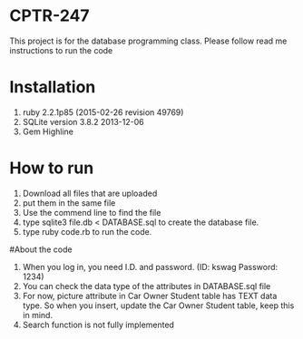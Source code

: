 # CPTR-247
This project is for the database programming class. 
Please follow read me instructions to run the code 

# Installation
1. ruby 2.2.1p85 (2015-02-26 revision 49769)
2. SQLite version 3.8.2 2013-12-06 
3. Gem Highline

# How to run
1. Download all files that are uploaded
2. put them in the same file
3. Use the commend line to find the file
4. type sqlite3 file.db < DATABASE.sql to create the database file.
5. type ruby code.rb to run the code.

#About the code
1. When you log in, you need I.D. and password. (ID: kswag Password: 1234)
2. You can check the data type of the attributes in DATABASE.sql file
3. For now, picture attribute in Car Owner Student table has TEXT data type. So when you insert, update the  Car Owner Student table, keep this in mind.
4. Search function is not fully implemented

